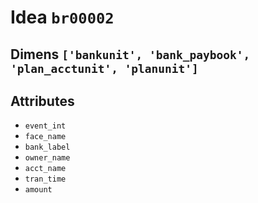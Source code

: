 # Idea `br00002`

## Dimens `['bankunit', 'bank_paybook', 'plan_acctunit', 'planunit']`

## Attributes
- `event_int`
- `face_name`
- `bank_label`
- `owner_name`
- `acct_name`
- `tran_time`
- `amount`
